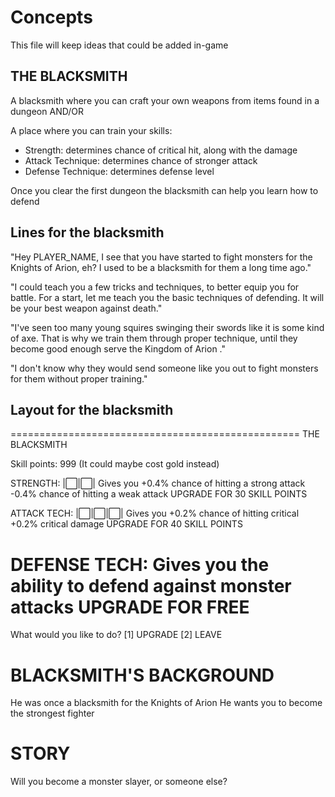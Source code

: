 # Concepts

This file will keep ideas that could be added in-game

## THE BLACKSMITH

 A blacksmith where you can craft your own weapons from items found in a dungeon AND/OR

A place where you can train your skills:
  - Strength: determines chance of critical hit, along with the damage
  - Attack Technique: determines chance of stronger attack 
  - Defense Technique: determines defense level

Once you clear the first dungeon the blacksmith can help you learn how to defend

  ## Lines for the blacksmith

  "Hey PLAYER_NAME, I see that you have started to fight monsters for the Knights of Arion, eh? I used to be a blacksmith for them a long time ago."

  "I could teach you a few tricks and techniques, to better equip you for battle. For a start, let me teach you the basic techniques of defending. It will be your best weapon against death."

  "I've seen too many young squires swinging their swords like it is some kind of axe. That is why we train them through proper technique, until they become good enough serve the Kingdom of Arion ."

  "I don't know why they would send someone like you out to fight monsters for them without proper training."

   ## Layout for the blacksmith

  ==================================================
  THE BLACKSMITH

  Skill points: 999 (It could maybe cost gold instead)

  STRENGTH: |⬜|⬜|
  Gives you +0.4% chance of hitting a strong attack
  -0.4% chance of hitting a weak attack
  UPGRADE FOR 30 SKILL POINTS

  ATTACK TECH: |⬜|⬜|⬜|
  Gives you +0.2% chance of hitting critical
  +0.2% critical damage
  UPGRADE FOR 40 SKILL POINTS

  DEFENSE TECH: 
  Gives you the ability to defend against monster attacks
  UPGRADE FOR FREE
  ==================================================

  What would you like to do? [1] UPGRADE [2] LEAVE 

  # BLACKSMITH'S BACKGROUND

  He was once a blacksmith for the Knights of Arion
  He wants you to become the strongest fighter

  # STORY

  Will you become a monster slayer, or someone else?